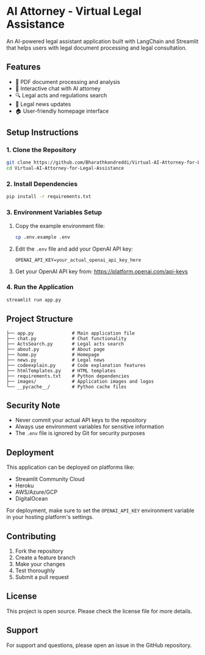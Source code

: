 # AI Attorney - Virtual Legal Assistance

An AI-powered legal assistant application built with LangChain and Streamlit that helps users with legal document processing and legal consultation.

<!-- Updated: Force redeploy -->
## Features
- 📄 PDF document processing and analysis
- 💬 Interactive chat with AI attorney
- 🔍 Legal acts and regulations search
- 📰 Legal news updates
- 🏠 User-friendly homepage interface

## Setup Instructions

### 1. Clone the Repository
```bash
git clone https://github.com/Bharathkondreddi/Virtual-AI-Attorney-for-Legal-Assistance.git
cd Virtual-AI-Attorney-for-Legal-Assistance
```

### 2. Install Dependencies
```bash
pip install -r requirements.txt
```

### 3. Environment Variables Setup
1. Copy the example environment file:
   ```bash
   cp .env.example .env
   ```
2. Edit the `.env` file and add your OpenAI API key:
   ```
   OPENAI_API_KEY=your_actual_openai_api_key_here
   ```
3. Get your OpenAI API key from: https://platform.openai.com/api-keys

### 4. Run the Application
```bash
streamlit run app.py
```

## Project Structure
```
├── app.py              # Main application file
├── chat.py             # Chat functionality
├── ActsSearch.py       # Legal acts search
├── about.py            # About page
├── home.py             # Homepage
├── news.py             # Legal news
├── codeexplain.py      # Code explanation features
├── htmlTemplates.py    # HTML templates
├── requirements.txt    # Python dependencies
├── images/             # Application images and logos
└── __pycache__/        # Python cache files
```

## Security Note
- Never commit your actual API keys to the repository
- Always use environment variables for sensitive information
- The `.env` file is ignored by Git for security purposes

## Deployment
This application can be deployed on platforms like:
- Streamlit Community Cloud
- Heroku
- AWS/Azure/GCP
- DigitalOcean

For deployment, make sure to set the `OPENAI_API_KEY` environment variable in your hosting platform's settings.

## Contributing
1. Fork the repository
2. Create a feature branch
3. Make your changes
4. Test thoroughly
5. Submit a pull request

## License
This project is open source. Please check the license file for more details.

## Support
For support and questions, please open an issue in the GitHub repository.